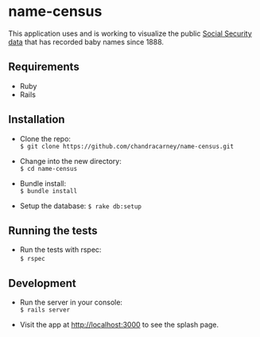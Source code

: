 # name-census
This application uses and is working to visualize the public [Social Security data](https://www.ssa.gov/oact/babynames/background.html) that has recorded baby names since 1888.

## Requirements
* Ruby
* Rails

## Installation

* Clone the repo:  
`$ git clone https://github.com/chandracarney/name-census.git`

* Change into the new directory:  
`$ cd name-census`

* Bundle install:  
`$ bundle install`

* Setup the database:
`$ rake db:setup`

## Running the tests

* Run the tests with rspec:  
`$ rspec`

## Development

* Run the server in your console:  
`$ rails server`

* Visit the app at [http://localhost:3000](http://localhost:3000) to see the splash page.
